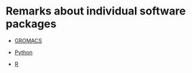 # Remarks about individual software packages

-   [GROMACS](09_G01_GROMACS.md)

-   [Python](09_P02_Python.md)

-   [R](09_R01_R.md)




